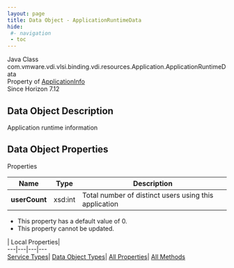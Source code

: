 ```yaml
---
layout: page
title: Data Object - ApplicationRuntimeData
hide:
 #- navigation
 - toc
---
```






Java Class
    com.vmware.vdi.vlsi.binding.vdi.resources.Application.ApplicationRuntimeData  
Property of
     [ApplicationInfo](vdi.resources.Application.ApplicationInfo.md#field_detail)  
Since 
    Horizon 7.12

## Data Object Description 

Application runtime information 

## Data Object Properties

Properties

Name |  Type |  Description   
---|---|---  
**userCount**|  xsd:int|  Total number of distinct users using this application   


  * This property has a default value of 0.
* This property cannot be updated.

  
  
  
 | Local Properties|   
---|---|---|---  
[Service Types](index-mo_types.md)| [Data Object Types](index-do_types.md)| [All Properties](index-properties.md)| [All Methods](index-methods.md)  
  
  


